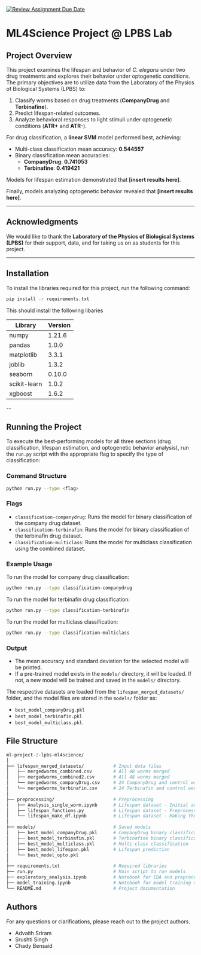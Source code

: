 [![Review Assignment Due Date](https://classroom.github.com/assets/deadline-readme-button-22041afd0340ce965d47ae6ef1cefeee28c7c493a6346c4f15d667ab976d596c.svg)](https://classroom.github.com/a/UDdkOEMs)

# ML4Science Project @ LPBS Lab

## Project Overview

This project examines the lifespan and behavior of *C. elegans* under two drug treatments and explores their behavior under optogenetic conditions. The primary objectives are to utilize data from the Laboratory of the Physics of Biological Systems (LPBS) to:

1. Classify worms based on drug treatments (**CompanyDrug** and **Terbinafine**).
2. Predict lifespan-related outcomes.
3. Analyze behavioral responses to light stimuli under optogenetic conditions (**ATR+** and **ATR-**).

For drug classification, a **linear SVM** model performed best, achieving:
- Multi-class classification mean accuracy: **0.544557**
- Binary classification mean accuracies:
  - **CompanyDrug**: **0.741053**
  - **Terbinafine**: **0.419421**

Models for lifespan estimation demonstrated that **[insert results here]**.

Finally, models analyzing optogenetic behavior revealed that **[insert results here]**.

---

## Acknowledgments

We would like to thank the **Laboratory of the Physics of Biological Systems (LPBS)** for their support, data, and for taking us on as students for this project.

---

## Installation

To install the libraries required for this project, run the following command:

```bash
pip install -r requirements.txt
```

This should install the following libaries

Library | Version | 
--- | --- | 
numpy | 1.21.6 |
pandas | 1.0.0 |
matplotlib | 3.3.1 |
joblib | 1.3.2 |
seaborn | 0.10.0 |
scikit-learn | 1.0.2 |
xgboost | 1.6.2 |

--

## Running the Project

To execute the best-performing models for all three sections (drug classification, lifespan estimation, and optogenetic behavior analysis), run the `run.py` script with the appropriate flag to specify the type of classification:

### Command Structure
```bash
python run.py --type <flag>
```

### Flags
- `classification-companydrug`: Runs the model for binary classification of the company drug dataset.
- `classification-terbinafin`: Runs the model for binary classification of the terbinafin drug dataset.
- `classification-multiclass`: Runs the model for multiclass classification using the combined dataset.

### Example Usage
To run the model for company drug classification:
```bash
python run.py --type classification-companydrug
```

To run the model for terbinafin drug classification:
```bash
python run.py --type classification-terbinafin
```

To run the model for multiclass classification:
```bash
python run.py --type classification-multiclass
```

### Output
- The mean accuracy and standard deviation for the selected model will be printed.
- If a pre-trained model exists in the `models/` directory, it will be loaded. If not, a new model will be trained and saved in the `models/` directory.

The respective datasets are loaded from the `lifespan_merged_datasets/` folder, and the model files are stored in the `models/` folder as:
- `best_model_companyDrug.pkl`
- `best_model_terbinafin.pkl`
- `best_model_multiclass.pkl`.

## File Structure 

```graphql
ml-project-2-lpbs-ml4science/
│
├── lifespan_merged_datasets/           # Input data files
│   ├── mergedworms_combined.csv        # All 48 worms merged
│   ├── mergedworms_combined2.csv       # All 48 worms merged
│   └── mergedworms_companyDrug.csv     # 24 CompanyDrug and control worms
│   └── mergedworms_terbinafin.csv      # 24 Terbinafin and control worms
│
├── preprocessing/                      # Preprocessing
│   ├── Analysis_single_worm.ipynb      # Lifespan dataset - Initial analysis for feature engineering         
│   ├── lifespan_functions.py           # Lifespan dataset - Preprocessing functions
│   └── lifespan_make_df.ipynb          # Lifespan dataset - Making the dataframe and checking worm death
│
├── models/                             # Saved models
│   ├── best_model_companyDrug.pkl      # CompanyDrug binary classification  
│   ├── best_model_terbinafin.pkl       # Terbinafine binary classification
│   ├── best_model_multiclass.pkl       # Multi-class classification
│   ├── best_model_lifespan.pkl         # Lifespan prediction
│   └── best_model_opto.pkl             
│
├── requirements.txt                    # Required libraries
├── run.py                              # Main script to run models
├── exploratory_analysis.ipynb          # Notebook for EDA and preprocessing
├── model_training.ipynb                # Notebook for model training and evaluation
└── README.md                           # Project documentation
```

## Authors

For any questions or clarifications, please reach out to the project authors.

- Advaith Sriram
- Srushti Singh
- Chady Bensaid